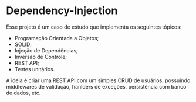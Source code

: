 # Dependency-Injection

Esse projeto é um caso de estudo que implementa os seguintes tópicos:
- Programação Orientada a Objetos;
- SOLID;
- Injeção de Dependências;
- Inversão de Controle;
- REST API;
- Testes unitários.

A ideia é criar uma REST API com um simples CRUD de usuários, possuindo middlewares de validação, hanlders de exceções, persistência com banco de dados, etc. 
